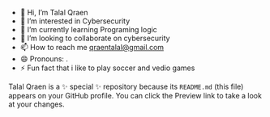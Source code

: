 - 👋 Hi, I’m Talal Qraen
- 👀 I’m interested in Cybersecurity 
- 🌱 I’m currently learning Programing logic
- 💞️ I’m looking to collaborate on cybersecurity
- 📫 How to reach me qraentalal@gmail.com
- 😄 Pronouns: .
- ⚡ Fun fact that i  like to play soccer and vedio games

Talal Qraen is a ✨ special ✨ repository because its `README.md` (this file) appears on your GitHub profile.
You can click the Preview link to take a look at your changes.
